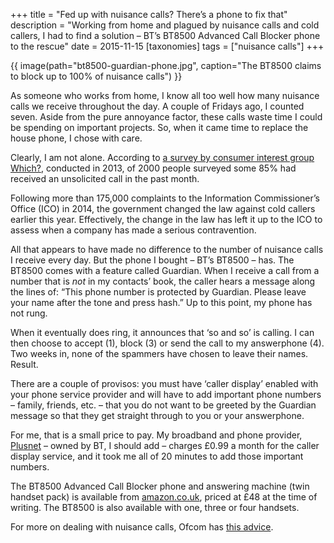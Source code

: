+++
title = "Fed up  with nuisance calls? There’s a phone to fix that"
description = "Working from home and plagued by nuisance calls and cold callers, I had to find a solution – BT’s BT8500 Advanced Call Blocker phone to the rescue"
date = 2015-11-15
[taxonomies]
tags = ["nuisance calls"]
+++

{{ image(path="bt8500-guardian-phone.jpg", caption="The BT8500 claims to block up to 100% of nuisance calls") }}

As someone who works from home, I know all too well how many nuisance calls we receive throughout the day. A couple of Fridays ago, I counted seven. Aside from the pure annoyance factor, these calls waste time I could be spending on important projects. So, when it came time to replace the house phone, I chose with care.

Clearly, I am not alone. According to [a survey by consumer interest group Which?](http://blogs.which.co.uk/technology/news/nuisance-calls-which-calling-time/), conducted in 2013, of 2000 people surveyed some 85% had received an unsolicited call in the past month.

Following more than 175,000 complaints to the Information Commissioner’s Office (ICO) in 2014, the government changed the law against cold callers earlier this year. Effectively, the change in the law has left it up to the ICO to assess when a company has made a serious contravention.  

All that appears to have made no difference to the number of nuisance calls I receive every day. But the phone I bought – BT’s BT8500 – has. The BT8500 comes with a feature called Guardian. When I receive a call from a number that is *not* in my contacts’ book, the caller hears a message along the lines of: “This phone number is protected by Guardian. Please leave your name after the tone and press hash.” Up to this point, my phone has not rung.

When it eventually does ring, it announces that ‘so and so’ is calling. I can then choose to accept (1), block (3) or send the call to my answerphone (4). Two weeks in, none of the spammers have chosen to leave their names. Result.

There are a couple of provisos: you must have ‘caller display’ enabled with your phone service provider and will have to add important phone numbers – family, friends, etc. – that you do not want to be greeted by the Guardian message so that they get straight through to you or your answerphone.

For me, that is a small price to pay. My broadband and phone provider, [Plusnet](http://www.plus.net/myreferrals/new.html?intReferrerID=00487437 "Plusnet for broadband and phone calls") – owned by BT, I should add – charges £0.99 a month for the caller display service, and it took me all of 20 minutes to add those important numbers.

The BT8500 Advanced Call Blocker phone and answering machine (twin handset pack) is available from [amazon.co.uk](http://www.amazon.co.uk/gp/product/B00LZTHUEO/ref=as_li_qf_sp_asin_il_tl?ie=UTF8&camp=1634&creative=6738&creativeASIN=B00LZTHUEO&linkCode=as2&tag=since1964-21), priced at £48 at the time of writing. The BT8500 is also available with one, three or four handsets. 

For more on dealing with nuisance calls, Ofcom has [this advice](https://www.ofcom.org.uk/online-safety/advice-for-consumers).